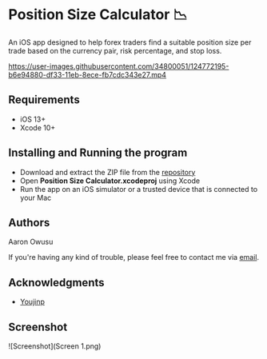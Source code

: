 # Position Size Calculator 📉

An iOS app designed to help forex traders find a suitable position size per trade based on the currency pair, risk percentage, and stop loss. 



https://user-images.githubusercontent.com/34800051/124772195-b6e94880-df33-11eb-8ece-fb7cdc343e27.mp4



## Requirements
* iOS 13+
* Xcode 10+


## Installing and Running the program

* Download and extract the ZIP file from the [repository](https://github.com/aaronowusu/Position-Size-Calculator.git)
* Open **Position Size Calculator.xcodeproj** using Xcode
* Run the app on an iOS simulator or a trusted device that is connected to your Mac


## Authors

Aaron Owusu

If you're having any kind of trouble, please feel free to contact me via [email](mailto:aaronoseiowusu@outlook.com).

## Acknowledgments
* [Youjinp](https://github.com/youjinp)

## Screenshot
![Screenshot](Screen 1.png)

